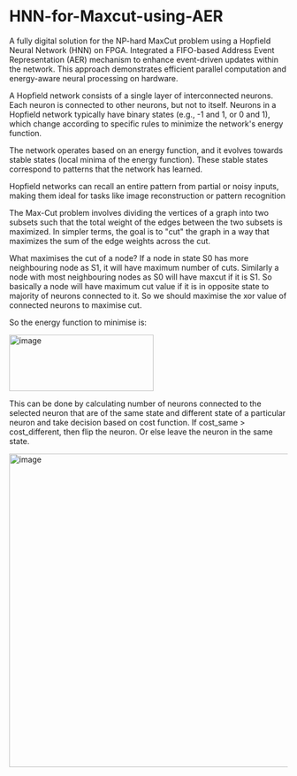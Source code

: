 # HNN-for-Maxcut-using-AER
A fully digital solution for the NP-hard MaxCut problem using a Hopfield Neural Network (HNN) on FPGA. Integrated a FIFO-based Address Event Representation (AER) mechanism to enhance event-driven updates within the network. This approach demonstrates efficient parallel computation and energy-aware neural processing on hardware.

A Hopfield network consists of a single layer of interconnected neurons. Each neuron is connected to other neurons, but not to itself. Neurons in a Hopfield network typically have binary states (e.g., -1 and 1, or 0 and 1), which change according to specific rules to minimize the network's energy function.

The network operates based on an energy function, and it evolves towards stable states (local minima of the energy function). These stable states correspond to patterns that the network has learned.

Hopfield networks can recall an entire pattern from partial or noisy inputs, making them ideal for tasks like image reconstruction or pattern recognition

The Max-Cut problem involves dividing the vertices of a graph into two subsets such that the total weight of the edges between the two subsets is maximized. In simpler terms, the goal is to "cut" the graph in a way that maximizes the sum of the edge weights across the cut.
 
What maximises the cut of a node? If a node in state S0 has more neighbouring node as S1, it will have maximum number of cuts. Similarly a node with most neighbouring nodes as S0 will have maxcut if it is S1. So basically a node will have maximum cut value if it is in opposite state to majority of neurons connected to it. So we should maximise the xor value of connected neurons to maximise cut.

So the energy function to minimise is:


<img width="261" height="102" alt="image" src="https://github.com/user-attachments/assets/17a1a9a2-8d0d-4d15-88d6-a57f513c975b" />

This can be done by calculating number of neurons connected to the selected neuron that are of the same state and different state of a particular neuron and take decision based on cost function. If cost_same > cost_different, then flip the neuron. Or else leave the neuron in the same state.

<img width="1204" height="567" alt="image" src="https://github.com/user-attachments/assets/2554cbb7-5766-4a61-9237-c9ff528a9538" />
